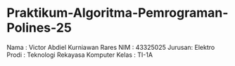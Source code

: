 # Praktikum-Algoritma-Pemrograman-Polines-25
 Nama   : Victor Abdiel Kurniawan Rares
 NIM    : 43325025
 Jurusan: Elektro
 Prodi  : Teknologi Rekayasa Komputer
 Kelas  : TI-1A
